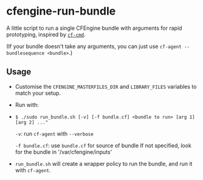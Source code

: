 # cfengine-run-bundle

A little script to run a single CFEngine bundle with arguments for rapid
prototyping, inspired by [`cf-cmd`](http://blog.cf-learn.info/cf-cmd-a-command-line-tool-for-running-cfengi/).

(If your bundle doesn't take any arguments, you can just use
`cf-agent --bundlesequence <bundle>`.)

## Usage

* Customise the `CFENGINE_MASTERFILES_DIR` and `LIBRARY_FILES` variables
  to match your setup.
* Run with:
* 
  ```
  $ ./sudo run_bundle.sh [-v] [-f bundle.cf] <bundle to run> [arg 1] [arg 2] ..."
  ```

  `-v`: run `cf-agent` with `--verbose`

  `-f bundle.cf`: use `bundle.cf` for source of bundle
  If not specified, look for the bundle in '/var/cfengine/inputs'
* `run_bundle.sh` will create a wrapper policy to run the bundle, and run it
  with `cf-agent`.
